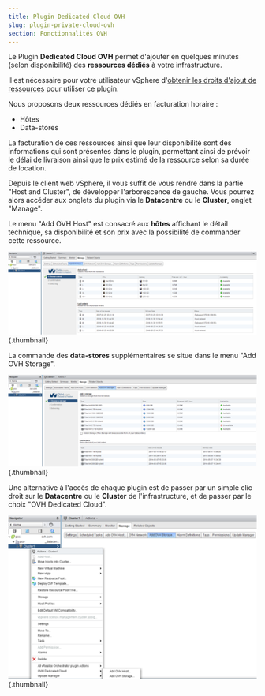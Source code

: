 ```yaml
---
title: Plugin Dedicated Cloud OVH
slug: plugin-private-cloud-ovh
section: Fonctionnalités OVH
---
```



Le Plugin **Dedicated Cloud OVH** permet d'ajouter en quelques minutes (selon disponibilité) des **ressources dédiés** à votre infrastructure.

Il est nécessaire pour votre utilisateur vSphere d'[obtenir les droits d'ajout de ressources]({legacy}6094888) pour utiliser ce plugin.

Nous proposons deux ressources dédiés en facturation horaire :

- Hôtes
- Data-stores

La facturation de ces ressources ainsi que leur disponibilité sont des informations qui sont présentes dans le plugin, permettant ainsi de prévoir le délai de livraison ainsi que le prix estimé de la ressource selon sa durée de location.

Depuis le client web vSphere, il vous suffit de vous rendre dans la partie "Host and Cluster", de développer l'arborescence de gauche. Vous pourrez alors accéder aux onglets du plugin via le **Datacentre** ou le **Cluster**, onglet "Manage".

Le menu "Add OVH Host" est consacré aux **hôtes** affichant le détail technique, sa disponibilité et son prix avec la possibilité de commander cette ressource.

![](images/AddHost.PNG){.thumbnail}

La commande des **data-stores** supplémentaires se situe dans le menu "Add OVH Storage".

![](images/AddDatastore.PNG){.thumbnail}

Une alternative à l'accès de chaque plugin est de passer par un simple clic droit sur le **Datacentre** ou le **Cluster** de l'infrastructure, et de passer par le choix "OVH Dedicated Cloud".

![](images/RightClick.PNG){.thumbnail}
